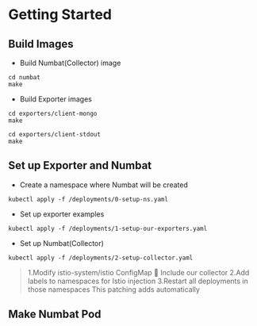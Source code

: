 # Getting Started

## Build Images
- Build Numbat(Collector) image
```
cd numbat
make
```

- Build Exporter images
```
cd exporters/client-mongo
make
```
```
cd exporters/client-stdout
make
```

## Set up Exporter and Numbat
- Create a namespace where Numbat will be created
```
kubectl apply -f /deployments/0-setup-ns.yaml
```

- Set up exporter examples
```
kubectl apply -f /deployments/1-setup-our-exporters.yaml
```

- Set up Numbat(Collector)
```
kubectl apply -f /deployments/2-setup-collector.yaml
```

> 1.Modify istio-system/istio ConfigMap  Include our collector
> 2.Add labels to namespaces for Istio injection
> 3.Restart all deployments in those namespaces
> This patching adds automatically


## Make Numbat Pod
```
```
